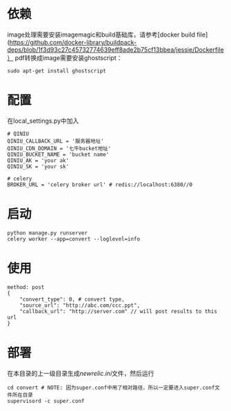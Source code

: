 # 依赖
image处理需要安装imagemagic和build基础库，请参考[docker build file](https://github.com/docker-library/buildpack-deps/blob/1f3d93c27c45732774639eff8ade2b75cf13bbea/jessie/Dockerfile）
pdf转换成image需要安装ghostscript：
```
sudo apt-get install ghostscript
```
# 配置
在local_settings.py中加入
```
# QINIU
QINIU_CALLBACK_URL = '服务器地址'
QINIU_CDN_DOMAIN = '七牛bucket地址'
QINIU_BUCKET_NAME = 'bucket name'
QINIU_AK = 'your ak'
QINIU_SK = 'your sk'

# celery
BROKER_URL = 'celery broker url' # redis://localhost:6380//0
```

# 启动
```
python manage.py runserver
celery worker --app=convert --loglevel=info
```

# 使用
```
method: post 
{
    "convert_type": 0, # convert type, 
    "source_url": "http://abc.com/ccc.ppt",
    "callback_url": "http://server.com" // will post results to this url 
}
```

# 部署
在本目录的上一级目录生成*newrelic.ini*文件，然后运行

```
cd convert # NOTE: 因为super.conf中用了相对路径，所以一定要进入super.conf文件所在目录
supervisord -c super.conf
```
